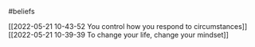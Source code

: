 #beliefs 

[[2022-05-21 10-43-52 You control how you respond to circumstances]]
[[2022-05-21 10-39-39 To change your life, change your mindset]]

